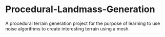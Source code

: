 # Procedural-Landmass-Generation
A procedural terrain generation project for the purpose of learning to use noise algorithms to create interesting terrain using a mesh.
